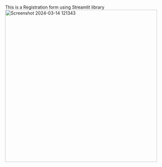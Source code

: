 This is a Registration form using Streamlit library
<img width="490" alt="Screenshot 2024-03-14 121343" src="https://github.com/hadidiayoub/User-Registration-Streamlit/assets/124187599/50cebe29-b436-4e2b-8929-af0d78c5c94b">
